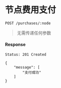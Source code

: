 # 节点费用支付

```
POST /purchases/:node
```

> 无需传递任何参数

#### Response

```
Status: 201 Created
```
```
{
    "message": [
        "支付成功"
    ]
}
```
